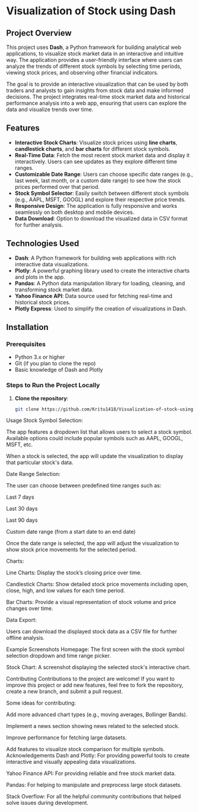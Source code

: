 # Visualization of Stock using Dash

## Project Overview
This project uses **Dash**, a Python framework for building analytical web applications, to visualize stock market data in an interactive and intuitive way. The application provides a user-friendly interface where users can analyze the trends of different stock symbols by selecting time periods, viewing stock prices, and observing other financial indicators.

The goal is to provide an interactive visualization that can be used by both traders and analysts to gain insights from stock data and make informed decisions. The project integrates real-time stock market data and historical performance analysis into a web app, ensuring that users can explore the data and visualize trends over time.

## Features
- **Interactive Stock Charts**: Visualize stock prices using **line charts**, **candlestick charts**, and **bar charts** for different stock symbols.
- **Real-Time Data**: Fetch the most recent stock market data and display it interactively. Users can see updates as they explore different time ranges.
- **Customizable Date Range**: Users can choose specific date ranges (e.g., last week, last month, or a custom date range) to see how the stock prices performed over that period.
- **Stock Symbol Selector**: Easily switch between different stock symbols (e.g., AAPL, MSFT, GOOGL) and explore their respective price trends.
- **Responsive Design**: The application is fully responsive and works seamlessly on both desktop and mobile devices.
- **Data Download**: Option to download the visualized data in CSV format for further analysis.

## Technologies Used
- **Dash**: A Python framework for building web applications with rich interactive data visualizations.
- **Plotly**: A powerful graphing library used to create the interactive charts and plots in the app.
- **Pandas**: A Python data manipulation library for loading, cleaning, and transforming stock market data.
- **Yahoo Finance API**: Data source used for fetching real-time and historical stock prices.
- **Plotly Express**: Used to simplify the creation of visualizations in Dash.

## Installation

### Prerequisites
- Python 3.x or higher
- Git (if you plan to clone the repo)
- Basic knowledge of Dash and Plotly

### Steps to Run the Project Locally

1. **Clone the repository**:
   ```bash
   git clone https://github.com/Kritu1418/Visualization-of-stock-using-dash.git
Usage
Stock Symbol Selection:

The app features a dropdown list that allows users to select a stock symbol. Available options could include popular symbols such as AAPL, GOOGL, MSFT, etc.

When a stock is selected, the app will update the visualization to display that particular stock's data.

Date Range Selection:

The user can choose between predefined time ranges such as:

Last 7 days

Last 30 days

Last 90 days

Custom date range (from a start date to an end date)

Once the date range is selected, the app will adjust the visualization to show stock price movements for the selected period.

Charts:

Line Charts: Display the stock’s closing price over time.

Candlestick Charts: Show detailed stock price movements including open, close, high, and low values for each time period.

Bar Charts: Provide a visual representation of stock volume and price changes over time.

Data Export:

Users can download the displayed stock data as a CSV file for further offline analysis.

Example Screenshots
Homepage: The first screen with the stock symbol selection dropdown and time range picker.

Stock Chart: A screenshot displaying the selected stock's interactive chart.

Contributing
Contributions to the project are welcome! If you want to improve this project or add new features, feel free to fork the repository, create a new branch, and submit a pull request.

Some ideas for contributing:

Add more advanced chart types (e.g., moving averages, Bollinger Bands).

Implement a news section showing news related to the selected stock.

Improve performance for fetching large datasets.

Add features to visualize stock comparison for multiple symbols.
Acknowledgements
Dash and Plotly: For providing powerful tools to create interactive and visually appealing data visualizations.

Yahoo Finance API: For providing reliable and free stock market data.

Pandas: For helping to manipulate and preprocess large stock datasets.

Stack Overflow: For all the helpful community contributions that helped solve issues during development.
